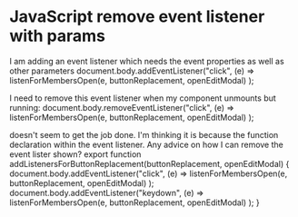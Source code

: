 
# JavaScript remove event listener with params

I am adding an event listener which needs the event properties as well as other parameters
    document.body.addEventListener("click", (e) =>
        listenForMembersOpen(e, buttonReplacement, openEditModal)
    );

I need to remove this event listener when my component unmounts but running:
    document.body.removeEventListener("click", (e) =>
        listenForMembersOpen(e, buttonReplacement, openEditModal)
    );

doesn't seem to get the job done. I'm thinking it is because the function declaration within the event listener. Any advice on how I can remove the event lister shown?
export function addListenersForButtonReplacement(buttonReplacement, openEditModal) {
    document.body.addEventListener("click", (e) =>
        listenForMembersOpen(e, buttonReplacement, openEditModal)
    );
    document.body.addEventListener("keydown", (e) =>
        listenForMembersOpen(e, buttonReplacement, openEditModal)
    );
}


        